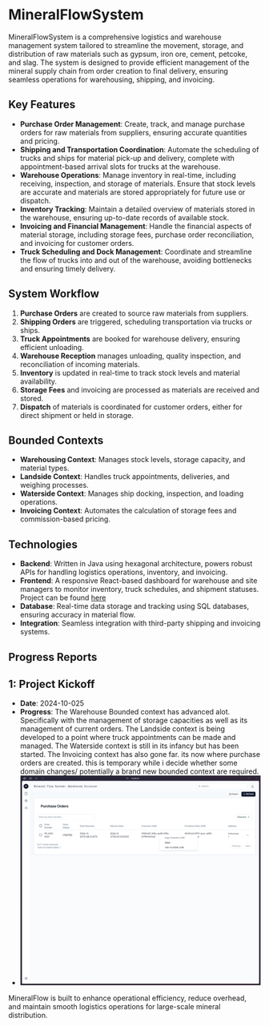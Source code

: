# MineralFlowSystem

MineralFlowSystem is a comprehensive logistics and warehouse management system tailored to streamline the movement, storage, and distribution of raw materials such as gypsum, iron ore, cement, petcoke, and slag. The system is designed to provide efficient management of the mineral supply chain from order creation to final delivery, ensuring seamless operations for warehousing, shipping, and invoicing.

## Key Features

- **Purchase Order Management**: Create, track, and manage purchase orders for raw materials from suppliers, ensuring accurate quantities and pricing.
- **Shipping and Transportation Coordination**: Automate the scheduling of trucks and ships for material pick-up and delivery, complete with appointment-based arrival slots for trucks at the warehouse.
- **Warehouse Operations**: Manage inventory in real-time, including receiving, inspection, and storage of materials. Ensure that stock levels are accurate and materials are stored appropriately for future use or dispatch.
- **Inventory Tracking**: Maintain a detailed overview of materials stored in the warehouse, ensuring up-to-date records of available stock.
- **Invoicing and Financial Management**: Handle the financial aspects of material storage, including storage fees, purchase order reconciliation, and invoicing for customer orders.
- **Truck Scheduling and Dock Management**: Coordinate and streamline the flow of trucks into and out of the warehouse, avoiding bottlenecks and ensuring timely delivery.

## System Workflow

1. **Purchase Orders** are created to source raw materials from suppliers.
2. **Shipping Orders** are triggered, scheduling transportation via trucks or ships.
3. **Truck Appointments** are booked for warehouse delivery, ensuring efficient unloading.
4. **Warehouse Reception** manages unloading, quality inspection, and reconciliation of incoming materials.
5. **Inventory** is updated in real-time to track stock levels and material availability.
6. **Storage Fees** and invoicing are processed as materials are received and stored.
7. **Dispatch** of materials is coordinated for customer orders, either for direct shipment or held in storage.

## Bounded Contexts

- **Warehousing Context**: Manages stock levels, storage capacity, and material types.
- **Landside Context**: Handles truck appointments, deliveries, and weighing processes.
- **Waterside Context**: Manages ship docking, inspection, and loading operations.
- **Invoicing Context**: Automates the calculation of storage fees and commission-based pricing.

## Technologies

- **Backend**: Written in Java using hexagonal architecture, powers robust APIs for handling logistics operations, inventory, and invoicing.
- **Frontend**: A responsive React-based dashboard for warehouse and site managers to monitor inventory, truck schedules, and shipment statuses. Project can be found [here](https://github.com/pashioya/mineral-flow-system-frontend)
- **Database**: Real-time data storage and tracking using SQL databases, ensuring accuracy in material flow.
- **Integration**: Seamless integration with third-party shipping and invoicing systems.


## Progress Reports

## 1: Project Kickoff
- **Date**: 2024-10-025
- **Progress**: The Warehouse Bounded context has advanced alot. Specifically with the management of storage capacities as well as its management of current orders. The Landside context is being developed to a point where truck appointments can be made and managed. The Waterside context is still in its infancy but has been started. The Invoicing context has also gone far. its now where purchase orders are created. this is temporary while i decide whether some domain changes/ potentially a brand new bounded context are required.
- ![img.png](docs/img/img.png)


MineralFlow is built to enhance operational efficiency, reduce overhead, and maintain smooth logistics operations for large-scale mineral distribution.
